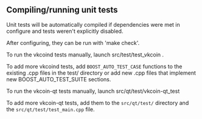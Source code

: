 Compiling/running unit tests
------------------------------------

Unit tests will be automatically compiled if dependencies were met in configure
and tests weren't explicitly disabled.

After configuring, they can be run with 'make check'.

To run the vkcoind tests manually, launch src/test/test_vkcoin .

To add more vkcoind tests, add `BOOST_AUTO_TEST_CASE` functions to the existing
.cpp files in the test/ directory or add new .cpp files that
implement new BOOST_AUTO_TEST_SUITE sections.

To run the vkcoin-qt tests manually, launch src/qt/test/vkcoin-qt_test

To add more vkcoin-qt tests, add them to the `src/qt/test/` directory and
the `src/qt/test/test_main.cpp` file.
